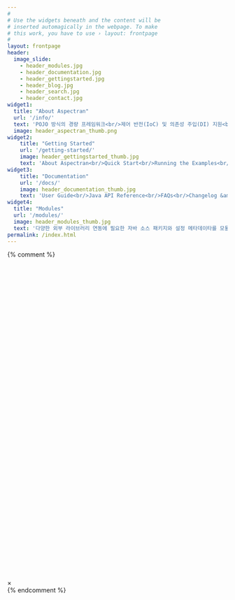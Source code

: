 ```yaml
---
#
# Use the widgets beneath and the content will be
# inserted automagically in the webpage. To make
# this work, you have to use › layout: frontpage
#
layout: frontpage
header:
  image_slide:
    - header_modules.jpg
    - header_documentation.jpg
    - header_gettingstarted.jpg
    - header_blog.jpg
    - header_search.jpg
    - header_contact.jpg
widget1:
  title: "About Aspectran"
  url: '/info/'
  text: 'POJO 방식의 경량 프레임워크<br/>제어 반전(IoC) 및 의존성 주입(DI) 지원<br/>관점 지향 프로그래밍(AOP) 지원<br/>RESTful 웹서비스 구축 환경 지원'
  image: header_aspectran_thumb.png
widget2:
    title: "Getting Started"
    url: '/getting-started/'
    image: header_gettingstarted_thumb.jpg
    text: 'About Aspectran<br/>Quick Start<br/>Running the Examples<br/>Downloads'
widget3:
    title: "Documentation"
    url: '/docs/'
    image: header_documentation_thumb.jpg
    text: 'User Guide<br/>Java API Reference<br/>FAQs<br/>Changelog &amp; Roadmap'
widget4:
  title: "Modules"
  url: '/modules/'
  image: header_modules_thumb.jpg
  text: '다양한 외부 라이브러리 연동에 필요한 자바 소스 패키지와 설정 메타데이타를 모듈 형태로 제공합니다. Aspectran을 사용해서 개발된 공통 모듈을 공유해 보세요.'
permalink: /index.html
---
```

{% comment %}
<div id="videoModal" class="reveal-modal large" data-reveal="">
  <div class="flex-video widescreen vimeo" style="display: block;">
    <iframe width="1280" height="720" src="" frameborder="0" allowfullscreen></iframe>
  </div>
  <a class="close-reveal-modal">&#215;</a>
</div>
{% endcomment %}
